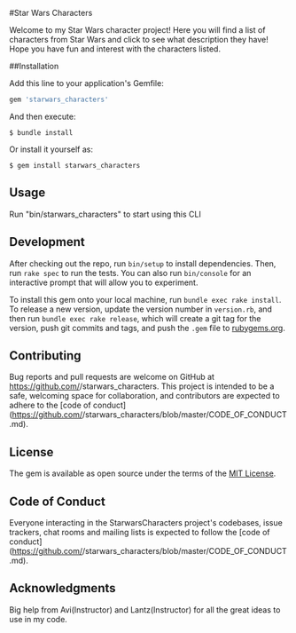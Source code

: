 #Star Wars Characters

Welcome to my Star Wars character project! Here you will find a list of characters from Star Wars and click to see what description they have! Hope you have fun and interest with the characters listed.


##Installation

Add this line to your application's Gemfile:

```ruby
gem 'starwars_characters'
```

And then execute:

    $ bundle install

Or install it yourself as:

    $ gem install starwars_characters

## Usage

Run "bin/starwars_characters" to start using this CLI

## Development

After checking out the repo, run `bin/setup` to install dependencies. Then, run `rake spec` to run the tests. You can also run `bin/console` for an interactive prompt that will allow you to experiment.

To install this gem onto your local machine, run `bundle exec rake install`. To release a new version, update the version number in `version.rb`, and then run `bundle exec rake release`, which will create a git tag for the version, push git commits and tags, and push the `.gem` file to [rubygems.org](https://rubygems.org).

## Contributing

Bug reports and pull requests are welcome on GitHub at https://github.com/<github username>/starwars_characters. This project is intended to be a safe, welcoming space for collaboration, and contributors are expected to adhere to the [code of conduct](https://github.com/<github username>/starwars_characters/blob/master/CODE_OF_CONDUCT.md).


## License

The gem is available as open source under the terms of the [MIT License](https://opensource.org/licenses/MIT).

## Code of Conduct

Everyone interacting in the StarwarsCharacters project's codebases, issue trackers, chat rooms and mailing lists is expected to follow the [code of conduct](https://github.com/<github username>/starwars_characters/blob/master/CODE_OF_CONDUCT.md).

## Acknowledgments

Big help from Avi(Instructor) and Lantz(Instructor) for all the great ideas to use in my code.